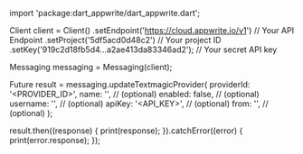 import 'package:dart_appwrite/dart_appwrite.dart';

Client client = Client()
  .setEndpoint('https://cloud.appwrite.io/v1') // Your API Endpoint
  .setProject('5df5acd0d48c2') // Your project ID
  .setKey('919c2d18fb5d4...a2ae413da83346ad2'); // Your secret API key

Messaging messaging = Messaging(client);

Future result = messaging.updateTextmagicProvider(
  providerId: '<PROVIDER_ID>',
  name: '<NAME>', // (optional)
  enabled: false, // (optional)
  username: '<USERNAME>', // (optional)
  apiKey: '<API_KEY>', // (optional)
  from: '<FROM>', // (optional)
);

result.then((response) {
  print(response);
}).catchError((error) {
  print(error.response);
});

